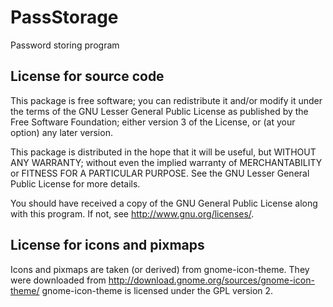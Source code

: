 # PassStorage

Password storing program

## License for source code

This package is free software; you can redistribute it and/or
modify it under the terms of the GNU Lesser General Public
License as published by the Free Software Foundation; either
version 3 of the License, or (at your option) any later version.

This package is distributed in the hope that it will be useful,
but WITHOUT ANY WARRANTY; without even the implied warranty of
MERCHANTABILITY or FITNESS FOR A PARTICULAR PURPOSE.  See the GNU
Lesser General Public License for more details.

You should have received a copy of the GNU General Public License
along with this program. If not, see <http://www.gnu.org/licenses/>.

## License for icons and pixmaps

Icons and pixmaps are taken (or derived) from gnome-icon-theme.
They were downloaded from <http://download.gnome.org/sources/gnome-icon-theme/>
gnome-icon-theme is licensed under the GPL version 2.

